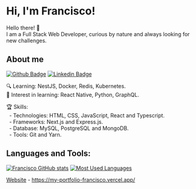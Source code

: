 # Hi, I'm Francisco! 

Hello there! :wave: <br>
I am a Full Stack Web Developer, curious by nature and always looking for new challenges.

## About me

[![Github Badge](https://img.shields.io/badge/-Github-000?style=flat-square&logo=Github&logoColor=white&link=https://github.com/fagnerpsantos)](https://github.com/asqgk)
[![Linkedin Badge](https://img.shields.io/badge/-LinkedIn-blue?style=flat-square&logo=Linkedin&logoColor=white&link=https://www.linkedin.com/in/franciscodospassos/)](https://www.linkedin.com/in/franciscodospassos/)

:mag: Learning: NestJS, Docker, Redis, Kubernetes.<br>
💬 Interest in learning: React Native, Python, GraphQL.

:trophy: Skills: <br>
&nbsp;&nbsp;- Technologies: HTML, CSS, JavaScript, React and Typescript.<br>
&nbsp;&nbsp;- Frameworks: Next.js and Express.js.<br>
&nbsp;&nbsp;- Database: MySQL, PostgreSQL and MongoDB.<br>
&nbsp;&nbsp;- Tools: Git and Yarn.<br>

## Languages and Tools:
[![Francisco GitHub stats](https://github-readme-stats.vercel.app/api?username=franciscosquid&theme=github_dark)](https://github.com/franciscosquid/github-readme-stats)
[![Most Used Languages](https://github-readme-stats.vercel.app/api/top-langs/?username=asqgk&layout=compact&theme=github_dark)](https://github.com/asqgk/github-readme-stats)

[Website](#) - https://my-portfolio-francisco.vercel.app/ <br>

